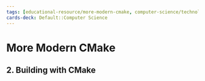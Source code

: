 ```yaml
---
tags: [educational-resource/more-modern-cmake, computer-science/technology/cmake, study-note] 
cards-deck: Default::Computer Science
---
```


# More Modern CMake

## 2. Building with CMake
